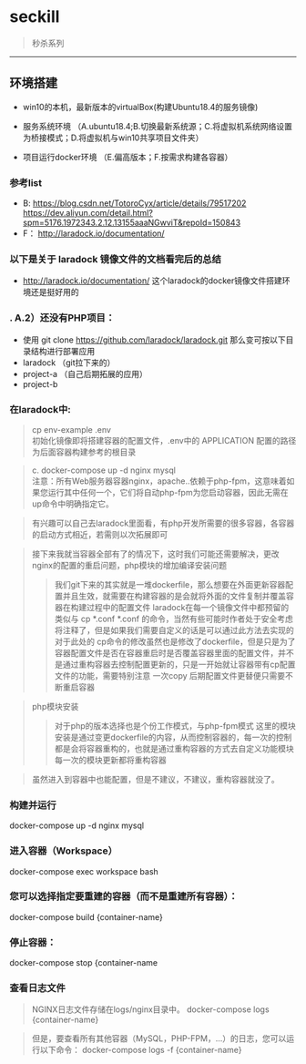 # seckill
> 秒杀系列

* * *
 
 ## 环境搭建 
 * win10的本机，最新版本的virtualBox(构建Ubuntu18.4的服务镜像)
 
 * 服务系统环境 （A.ubuntu18.4;B.切换最新系统源；C.将虚拟机系统网络设置为桥接模式；D.将虚拟机与win10共享项目文件夹）
 
 * 项目运行docker环境 （E.偏高版本；F.按需求构建各容器）
 
 ### 参考list
 * B: <https://blog.csdn.net/TotoroCyx/article/details/79517202>   <https://dev.aliyun.com/detail.html?spm=5176.1972343.2.12.13155aaaNGwviT&repoId=150843> 
 * F： <http://laradock.io/documentation/>

### 以下是关于 laradock 镜像文件的文档看完后的总结
* http://laradock.io/documentation/ 这个laradock的docker镜像文件搭建环境还是挺好用的

### .   A.2）还没有PHP项目：
+ 使用 git clone https://github.com/laradock/laradock.git 那么变可按以下目录结构进行部署应用
+ laradock  （git拉下来的）
+ project-a  （自己后期拓展的应用）
+ project-b
### 在laradock中:   
>    cp env-example .env    
>初始化镜像即将搭建容器的配置文件，.env中的 APPLICATION 配置的路径为后面容器构建参考的根目录

> c. docker-compose up -d nginx mysql   
> 注意：所有Web服务器容器nginx，apache..依赖于php-fpm，这意味着如果您运行其中任何一个，它们将自动php-fpm为您启动容器，因此无需在up命令中明确指定它。

> 有兴趣可以自己去laradock里面看，有php开发所需要的很多容器，各容器的启动方式相近，若需则以次拓展即可

> 接下来我就当容器全部有了的情况下，这时我们可能还需要解决，更改nginx的配置的重启问题，php模块的增加编译安装问题
>> 我们git下来的其实就是一堆dockerfile，那么想要在外面更新容器配置并且生效，就需要在构建容器的是会就将外面的文件复制并覆盖容器在构建过程中的配置文件
>> laradock在每一个镜像文件中都预留的类似与 cp *.conf  *.conf 的命令，当然有些可能时作者处于安全考虑将注释了，但是如果我们需要自定义的话是可以通过此方法去实现的
>> 对于此处的 cp命令的修改虽然也是修改了dockerfile，但是只是为了容器配置文件是否在容器重启时是否覆盖容器里面的配置文件，并不是通过重构容器去控制配置更新的，只是一开始就让容器带有cp配置文件的功能，需要特别注意
>> 一次copy 后期配置文件更替便只需要不断重启容器

>php模块安装
>> 对于php的版本选择也是个份工作模式，与php-fpm模式
>> 这里的模块安装是通过变更dockerfile的内容，从而控制容器的，每一次的控制都是会将容器重构的，也就是通过重构容器的方式去自定义功能模块
>> 每一次的模块更新都将重构容器

> 虽然进入到容器中也能配置，但是不建议，不建议，重构容器就没了。

### 构建并运行
docker-compose up -d nginx mysql

### 进入容器（Workspace）
docker-compose exec workspace bash

###  您可以选择指定要重建的容器（而不是重建所有容器）：
docker-compose build {container-name}

###  停止容器：
docker-compose stop {container-name

###  查看日志文件  
>NGINX日志文件存储在logs/nginx目录中。
>docker-compose logs {container-name}

>但是，要查看所有其他容器（MySQL，PHP-FPM，...）的日志，您可以运行以下命令：
>docker-compose logs -f {container-name}
